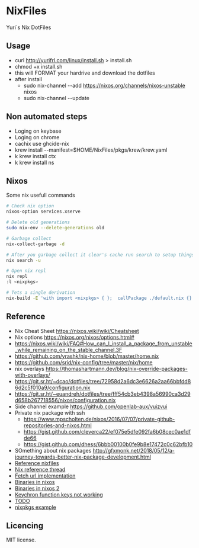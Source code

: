 # NixFiles

Yuri`s Nix DotFiles

## Usage

- curl http://yurifrl.com/linux/install.sh > install.sh
- chmod +x install.sh
- this will FORMAT your hardrive and download the dotfiles
- after install
  - sudo nix-channel --add https://nixos.org/channels/nixos-unstable nixos
  - sudo nix-channel --update

## Non automated steps

- Loging on keybase
- Loging on chrome
- cachix use ghcide-nix
- krew install --manifest=$HOME/NixFiles/pkgs/krew/krew.yaml
- k krew install ctx
- k krew install ns

## Nixos

Some nix usefull commands

```bash
# Check nix option
nixos-option services.xserve

# Delete old generations
sudo nix-env --delete-generations old

# Garbage collect
nix-collect-garbage -d

# After you garbage collect it clear's cache run search to setup things up
nix search -u

# Open nix repl
nix repl
:l <nixpkgs>

# Tets a single derivation
nix-build -E 'with import <nixpkgs> { };  callPackage ./default.nix {}'
```

## Reference
- Nix Cheat Sheet https://nixos.wiki/wiki/Cheatsheet
- Nix options https://nixos.org/nixos/options.html#
- https://nixos.wiki/wiki/FAQ#How_can_I_install_a_package_from_unstable_while_remaining_on_the_stable_channel.3F
- https://github.com/yrashk/nix-home/blob/master/home.nix
- https://github.com/srid/nix-config/tree/master/nix/home
- nix overlays https://thomashartmann.dev/blog/nix-override-packages-with-overlays/
- https://git.sr.ht/~dcao/dotfiles/tree/72958d2a6dc3e6626a2aa66bbfdd86d2c5f010a9/configuration.nix
- https://git.sr.ht/~euandreh/dotfiles/tree/fff54cb3eb4398a56990ca3d29d658b267718556/nixos/configuration.nix
- Side channel example https://github.com/openlab-aux/vuizvui
- Private nix package with ssh
    - https://www.mpscholten.de/nixos/2016/07/07/private-github-repositories-and-nixos.html
    - https://gist.github.com/cleverca22/ef075e5dfe092fa6b08cec0ae1dfde66
    - https://gist.github.com/dhess/6bbb00100b0fe9b8e17472c0c62bfb10
- SOmething about nix packages http://gfxmonk.net/2018/05/12/a-journey-towards-better-nix-package-development.html
- [Reference nixfiles](https://github.com/sondr3/dotfiles)
- [Nix reference thread](https://discourse.nixos.org/t/how-do-you-organize-your-configuration/7306)
- [Fetch url implementation](https://github.com/NixOS/nixpkgs/blob/master/pkgs/build-support/fetchurl/default.nix)
- [Binaries in nixos](https://nixos.wiki/wiki/Packaging/Binaries)
- [Binaries in nixos 2](https://discourse.nixos.org/t/how-to-install-github-released-binary/1328)
- [Keychron function keys not working](https://www.reddit.com/r/MechanicalKeyboards/comments/d5io49/keychron_k2_f_keys_dont_work_w_linux_help/)
- [TODO](https://github.com/rycee/home-manager/blob/master/modules/services/blueman-applet.nix)
- [nixpkgs example](https://github.com/kampka/nix-packages)

## Licencing

MIT license.
